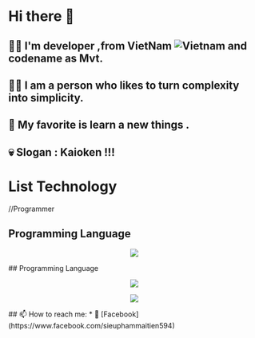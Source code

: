 # Hi there 👋
## 🙋‍♂️ I'm developer ,from VietNam ![Vietnam](https://raw.githubusercontent.com/stevenrskelton/flag-icon/master/png/16/country-4x3/vn.png "Vietnam") and codename as Mvt.
## 💁‍♂️ I am a person who likes to turn complexity into simplicity.
## 💋 My favorite is learn a new things .
## 💀 Slogan : Kaioken !!!
# List Technology
//Programmer
## Programming Language
<p align="center">
  <a href="https://skillicons.dev">
    <img src="https://skillicons.dev/icons?i=c,cs,html,css,js,java,kotlin&theme=light" />
  </a>
</p>
## Programming Language
<p align="center">
  <a href="https://skillicons.dev">
    <img src="https://skillicons.dev/icons?i=bootstrap,nodejs,react&theme=light" />
  </a>
</p>
<p align="center">
  <a href="https://skillicons.dev">
    <img src="https://skillicons.dev/icons?i=git,jenkins,docker&theme=light" />
  </a>
</p>
## 📫 How to reach me:
* 💋 [Facebook](https://www.facebook.com/sieuphammaitien594)
